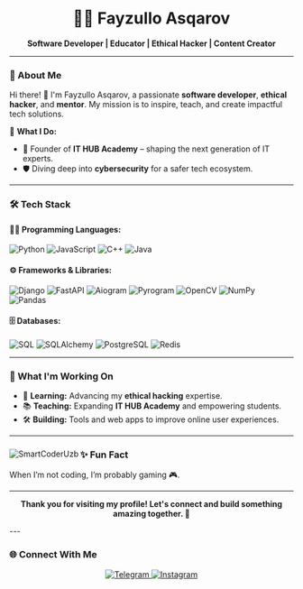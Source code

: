 <h1 align="center">👨‍💻 Fayzullo Asqarov</h1>  

<p align="center">  
  <b>Software Developer | Educator | Ethical Hacker | Content Creator</b>  
</p>  

---

### 🌟 About Me  

Hi there! 👋 I'm Fayzullo Asqarov, a passionate **software developer**, **ethical hacker**, and **mentor**. My mission is to inspire, teach, and create impactful tech solutions.  

🔑 **What I Do:**  
- 🏫 Founder of **IT HUB Academy** – shaping the next generation of IT experts.  
- 🛡️ Diving deep into **cybersecurity** for a safer tech ecosystem.  
---

### 🛠 Tech Stack  

#### 👨‍💻 **Programming Languages:**  
![Python](https://img.shields.io/badge/Python-3776AB?style=flat-square&logo=python&logoColor=white)      ![JavaScript](https://img.shields.io/badge/JavaScript-F7DF1E?style=flat-square&logo=javascript&logoColor=black)      ![C++](https://img.shields.io/badge/C++-00599C?style=flat-square&logo=cplusplus&logoColor=white)      ![Java](https://img.shields.io/badge/Java-007396?style=flat-square&logo=java&logoColor=white)  

#### ⚙️ **Frameworks & Libraries:**  
![Django](https://img.shields.io/badge/Django-092E20?style=flat-square&logo=django&logoColor=white)      ![FastAPI](https://img.shields.io/badge/FastAPI-009688?style=flat-square&logo=fastapi&logoColor=white)      ![Aiogram](https://img.shields.io/badge/Aiogram-2CA5E0?style=flat-square&logo=telegram&logoColor=white)      ![Pyrogram](https://img.shields.io/badge/Pyrogram-1C1E24?style=flat-square&logo=telegram&logoColor=white)      ![OpenCV](https://img.shields.io/badge/OpenCV-5C3EE8?style=flat-square&logo=opencv&logoColor=white)      ![NumPy](https://img.shields.io/badge/NumPy-013243?style=flat-square&logo=numpy&logoColor=white)      ![Pandas](https://img.shields.io/badge/Pandas-150458?style=flat-square&logo=pandas&logoColor=white)  

#### 🗄️ **Databases:**  
![SQL](https://img.shields.io/badge/SQL-336791?style=flat-square&logo=microsoft-sql-server&logoColor=white)      ![SQLAlchemy](https://img.shields.io/badge/SQLAlchemy-CA4245?style=flat-square&logo=data:image/svg+xml;base64&logoColor=white)      ![PostgreSQL](https://img.shields.io/badge/PostgreSQL-336791?style=flat-square&logo=postgresql&logoColor=white)      ![Redis](https://img.shields.io/badge/Redis-DC382D?style=flat-square&logo=redis&logoColor=white)  

---

### 🚀 What I'm Working On  

- 🌱 **Learning:** Advancing my **ethical hacking** expertise.  
- 📚 **Teaching:** Expanding **IT HUB Academy** and empowering students.  
- 🛠 **Building:** Tools and web apps to improve online user experiences.  

---

<div>

<img align="left" src="https://github-readme-stats.vercel.app/api?username=SmartCoderUzb&show_icons=true&theme=tokyonight&hide_border=true&include_all_commits=true&count_private=true" alt="SmartCoderUzb" />
<div/>
  
### ✨ Fun Fact  

When I’m not coding, I’m probably gaming 🎮.

---

<p align="center">  
  <b>Thank you for visiting my profile! Let's connect and build something amazing together. 🚀</b>  
</p>  
---

### 🌐 Connect With Me  

<p align="center">  
  <a href="https://t.me/coder_pro" target="_blank">  
    <img alt="Telegram" src="https://img.shields.io/badge/Telegram-2CA5E0?style=for-the-badge&logo=telegram&logoColor=white" />  
  </a>
  <a href="https://instagram.com/fayzullo_asqarov" target="_blank">  
    <img alt="Instagram" src="https://img.shields.io/badge/Instagram-E4405F?style=for-the-badge&logo=instagram&logoColor=white" />  
  </a>  
</p>  
